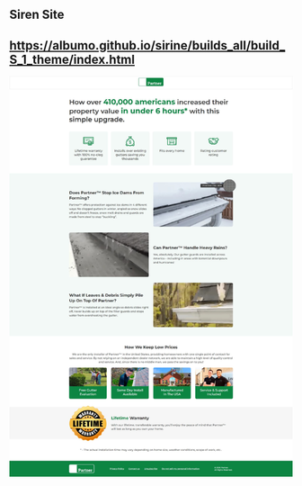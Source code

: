 ## Siren Site
## https://albumo.github.io/sirine/builds_all/build_S_1_theme/index.html
![Img project](./image/image.jpg)